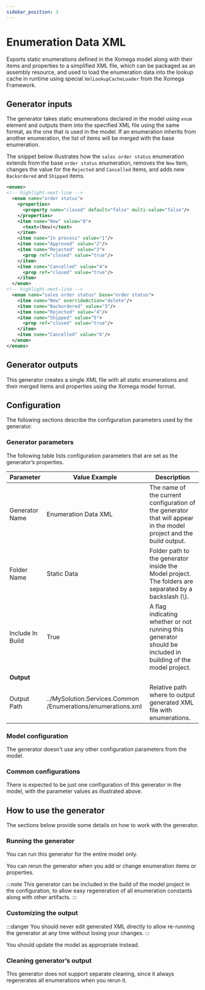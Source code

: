 ```yaml
---
sidebar_position: 3
---
```


# Enumeration Data XML

Exports static enumerations defined in the Xomega model along with their items and properties to a simplified XML file, which can be packaged as an assembly resource, and used to load the enumeration data into the lookup cache in runtime using special `XmlLookupCacheLoader` from the Xomega Framework.

##  Generator inputs

The generator takes static enumerations declared in the model using `enum` element and outputs them into the specified XML file using the same format, as the one that is used in the model. If an enumeration inherits from another enumeration, the list of items will be merged with the base enumeration.

The snippet below illustrates how the `sales order status` enumeration extends from the base `order status` enumeration, removes the `New` item, changes the value for the `Rejected` and `Cancelled` items, and adds new `Backordered` and `Shipped` items.

```xml
<enums>
<!-- highlight-next-line -->
  <enum name="order status">
    <properties>
      <property name="closed" default="false" multi-value="false"/>
    </properties>
    <item name="New" value="0">
      <text>(New)</text>
    </item>
    <item name="In process" value="1"/>
    <item name="Approved" value="2"/>
    <item name="Rejected" value="3">
      <prop ref="closed" value="true"/>
    </item>
    <item name="Cancelled" value="4">
      <prop ref="closed" value="true"/>
    </item>
  </enum>
<!-- highlight-next-line -->
  <enum name="sales order status" base="order status">
    <item name="New" overrideAction="delete"/>
    <item name="Backordered" value="3"/>
    <item name="Rejected" value="4"/>
    <item name="Shipped" value="5">
      <prop ref="closed" value="true"/>
    </item>
    <item name="Cancelled" value="6"/>
  </enum>
</enums>
```

## Generator outputs

This generator creates a single XML file with all static enumerations and their merged items and properties using the Xomega model format.

## Configuration

The following sections describe the configuration parameters used by the generator.

### Generator parameters

The following table lists configuration parameters that are set as the generator’s properties.

|Parameter|Value Example|Description|
|-|-|-|
|Generator Name|Enumeration Data XML|The name of the current configuration of the generator that will appear in the model project and the build output.|
|Folder Name|Static Data|Folder path to the generator inside the Model project. The folders are separated by a backslash (\\).|
|Include In Build|True|A flag indicating whether or not running this generator should be included in building of the model project.|
|**Output**|
|Output Path|../MySolution.Services.Common /Enumerations/enumerations.xml|Relative path where to output generated XML file with enumerations.|

### Model configuration

The generator doesn't use any other configuration parameters from the model.

### Common configurations

There is expected to be just one configuration of this generator in the model, with the parameter values as illustrated above.

## How to use the generator

The sections below provide some details on how to work with the generator.

### Running the generator

You can run this generator for the entire model only.

You can rerun the generator when you add or change enumeration items or properties.

:::note
This generator can be included in the build of the model project in the configuration, to allow easy regeneration of all enumeration constants along with other artifacts.
:::

### Customizing the output

:::danger
You should never edit generated XML directly to allow re-running the generator at any time without losing your changes.
:::

You should update the model as appropriate instead.

###  Cleaning generator’s output

This generator does not support separate cleaning, since it always regenerates all enumerations when you rerun it.